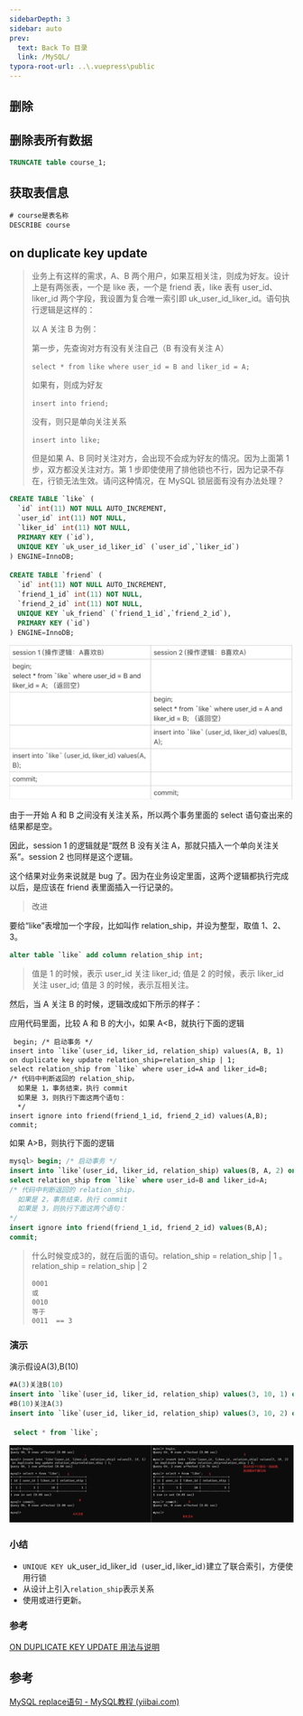 ```yaml
---
sidebarDepth: 3
sidebar: auto
prev:
  text: Back To 目录
  link: /MySQL/
typora-root-url: ..\.vuepress\public
---
```




## 删除

## 删除表所有数据

```sql
TRUNCATE table course_1;
```



## 获取表信息

```sql
# course是表名称
DESCRIBE course
```





## on duplicate key update

> 业务上有这样的需求，A、B 两个用户，如果互相关注，则成为好友。设计上是有两张表，一个是 like 表，一个是 friend 表，like 表有 user_id、liker_id 两个字段，我设置为复合唯一索引即 uk_user_id_liker_id。语句执行逻辑是这样的：
>
> 以 A 关注 B 为例：
>
> 第一步，先查询对方有没有关注自己（B 有没有关注 A）
>
> `select * from like where user_id = B and liker_id = A;`
>
> 如果有，则成为好友
>
> `insert into friend;`
>
> 没有，则只是单向关注关系
>
> `insert into like;`
>
> 但是如果 A、B 同时关注对方，会出现不会成为好友的情况。因为上面第 1 步，双方都没关注对方。第 1 步即使使用了排他锁也不行，因为记录不存在，行锁无法生效。请问这种情况，在 MySQL 锁层面有没有办法处理？

```sql
CREATE TABLE `like` (
  `id` int(11) NOT NULL AUTO_INCREMENT,
  `user_id` int(11) NOT NULL,
  `liker_id` int(11) NOT NULL,
  PRIMARY KEY (`id`),
  UNIQUE KEY `uk_user_id_liker_id` (`user_id`,`liker_id`)
) ENGINE=InnoDB;
 
CREATE TABLE `friend` (
  `id` int(11) NOT NULL AUTO_INCREMENT,
  `friend_1_id` int(11) NOT NULL,
  `friend_2_id` int(11) NOT NULL,
  UNIQUE KEY `uk_friend` (`friend_1_id`,`friend_2_id`),
  PRIMARY KEY (`id`)
) ENGINE=InnoDB;
```



![image-20230510142025596](/images/MySQL/image-20230510142025596.png)

由于一开始 A 和 B 之间没有关注关系，所以两个事务里面的 select 语句查出来的结果都是空。

因此，session 1 的逻辑就是“既然 B 没有关注 A，那就只插入一个单向关注关系”。session 2 也同样是这个逻辑。

这个结果对业务来说就是 bug 了。因为在业务设定里面，这两个逻辑都执行完成以后，是应该在 friend 表里面插入一行记录的。

> 改进



要给“like”表增加一个字段，比如叫作 relation_ship，并设为整型，取值 1、2、3。

```sql
alter table `like` add column relation_ship int;
```

> 值是 1 的时候，表示 user_id 关注 liker_id;
> 值是 2 的时候，表示 liker_id 关注 user_id;
> 值是 3 的时候，表示互相关注。

然后，当 A 关注 B 的时候，逻辑改成如下所示的样子：

应用代码里面，比较 A 和 B 的大小，如果 A<B，就执行下面的逻辑

```sqlite
 begin; /* 启动事务 */
insert into `like`(user_id, liker_id, relation_ship) values(A, B, 1) on duplicate key update relation_ship=relation_ship | 1;
select relation_ship from `like` where user_id=A and liker_id=B;
/* 代码中判断返回的 relation_ship，
  如果是 1，事务结束，执行 commit
  如果是 3，则执行下面这两个语句：
  */
insert ignore into friend(friend_1_id, friend_2_id) values(A,B);
commit;
```

如果 A>B，则执行下面的逻辑

```sql
mysql> begin; /* 启动事务 */
insert into `like`(user_id, liker_id, relation_ship) values(B, A, 2) on duplicate key update relation_ship=relation_ship | 2;
select relation_ship from `like` where user_id=B and liker_id=A;
/* 代码中判断返回的 relation_ship，
  如果是 2，事务结束，执行 commit
  如果是 3，则执行下面这两个语句：
*/
insert ignore into friend(friend_1_id, friend_2_id) values(B,A);
commit;
```

> 什么时候变成3的，就在后面的语句。relation_ship = relation_ship | 1 。relation_ship = relation_ship | 2
>
> ```
> 0001
> 或
> 0010
> 等于
> 0011  == 3
> ```

### 演示

演示假设A(3),B(10)

```sql
#A(3)关注B(10)
insert into `like`(user_id, liker_id, relation_ship) values(3, 10, 1) on duplicate key update relation_ship=relation_ship | 1;
#B(10)关注A(3)
insert into `like`(user_id, liker_id, relation_ship) values(3, 10, 2) on duplicate key update relation_ship=relation_ship | 2;

 select * from `like`;
```

![image-20230510145242895](/images/MySQL/image-20230510145242895.png)



### 小结

- `UNIQUE KEY `uk_user_id_liker_id` (`user_id`,`liker_id`)`建立了联合索引，方便使用行锁
- 从设计上引入`relation_ship`表示关系
- 使用或进行更新。

### 参考

[ON DUPLICATE KEY UPDATE 用法与说明](https://blog.csdn.net/qq_22771739/article/details/84668620)





## 参考

[MySQL replace语句 - MySQL教程 (yiibai.com)](https://www.yiibai.com/mysql/replace.html)

